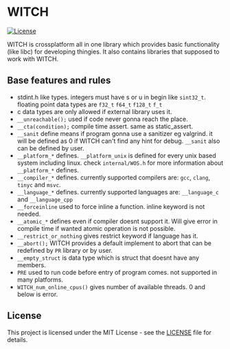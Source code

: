 # WITCH
[![License](https://img.shields.io/badge/license-MIT-blue.svg)](LICENSE)

WITCH is crossplatform all in one library which provides basic functionality (like libc) for developing thingies. It also contains libraries that supposed to work with WITCH.

## Base features and rules
- stdint.h like types. integers must have s or u in begin like `sint32_t`. floating point data types are `f32_t` `f64_t` `f128_t` `f_t`
- c data types are only allowed if external library uses it.
- `__unreachable();` used if code never gonna reach the place.
- `__cta(condition);` compile time assert. same as static_assert.
- `__sanit` define means if program gonna use a sanitizer eg valgrind. it will be defined as 0 if WITCH can't find any hint for debug. `__sanit` also can be defined by user.
- `__platform_*` defines. `__platform_unix` is defined for every unix based system including linux. check `internal/WOS.h` for more information about `__platform_*` defines.
- `__compiler_*` defines. currently supported compilers are: `gcc`, `clang`, `tinyc` and `msvc`.
- `__language_*` defines. currently supported languages are: `__language_c` and `__language_cpp`
- `__forceinline` used to force inline a function. inline keyword is not needed.
- `__atomic_*` defines even if compiler doesnt support it. Will give error in compile time if wanted atomic operation is not possible.
- `__restrict_or_nothing` gives restrict keyword if language has it.
- `__abort();` WITCH provides a default implement to abort that can be redefined by `PR` library or by user.
- `__empty_struct` is data type which is struct that doesnt have any members.
- `PRE` used to run code before entry of program comes. not supported in many platforms.
- `WITCH_num_online_cpus()` gives number of available threads. 0 and below is error.

## License
This project is licensed under the MIT License - see the [LICENSE](LICENSE) file for details.
